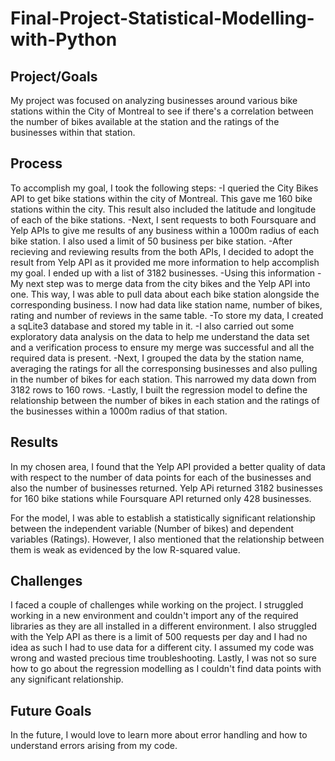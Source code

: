# Final-Project-Statistical-Modelling-with-Python

## Project/Goals
My project was focused on analyzing businesses around various bike stations within the City of Montreal to see if there's a correlation between the number of bikes available at the station and the ratings of the businesses within that station.

## Process
To accomplish my goal, I took the following steps: 
-I queried the City Bikes API to get bike stations within the city of Montreal. This gave me 160 bike stations within the city. This result also included the latitude and longitude of each of the bike stations. -Next, I sent requests to both Foursquare and Yelp APIs to give me results of any business within a 1000m radius of each bike station. I also used a limit of 50 business per bike station. -After recieving and reviewing results from the both APIs, I decided to adopt the result from Yelp API as it provided me more information to help accomplish my goal. I ended up with a list of 3182 businesses. -Using this information -My next step was to merge data from the city bikes and the Yelp API into one. This way, I was able to pull data about each bike station alongside the corresponding business. I now had data like station name, number of bikes, rating and number of reviews in the same table. 
-To store my data, I created a sqLite3 database and stored my table in it. -I also carried out some exploratory data analysis on the data to help me understand the data set and a verification process to ensure my merge was successful and all the required data is present. 
-Next, I grouped the data by the station name, averaging the ratings for all the corresponsing businesses and also pulling in the number of bikes for each station. This narrowed my data down from 3182 rows to 160 rows. -Lastly, I built the regression model to define the relationship between the number of bikes in each station and the ratings of the businesses within a 1000m radius of that station.

## Results
In my chosen area, I found that the Yelp API provided a better quality of data with respect to the number of data points for each of the businesses and also the number of businesses returned. Yelp APi returned 3182 businesses for 160 bike stations while Foursquare API returned only 428 businesses.

For the model, I was able to establish a statistically significant relationship between the independent variable (Number of bikes) and dependent variables (Ratings). However, I also mentioned that the relationship between them is weak as evidenced by the low R-squared value.

## Challenges 
I faced a couple of challenges while working on the project. I struggled working in a new environment and couldn't import any of the required libraries as they are all installed in a different environment. I also struggled with the Yelp API as there is a limit of 500 requests per day and I had no idea as such I had to use data for a different city. I assumed my code was wrong and wasted precious time troubleshooting. Lastly, I was not so sure how to go about the regression modelling as I couldn't find data points with any significant relationship.

## Future Goals
In the future, I would love to learn more about error handling and how to understand errors arising from my code.
